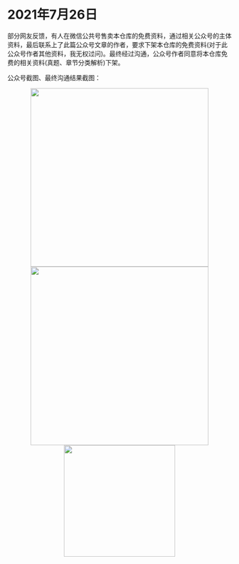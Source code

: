 ﻿# 2021年7月26日

部分网友反馈，有人在微信公共号售卖本仓库的免费资料，通过相关公众号的主体资料，最后联系上了此篇公众号文章的作者，要求下架本仓库的免费资料(对于此公众号作者其他资料，我无权过问)。最终经过沟通，公众号作者同意将本仓库免费的相关资料(真题、章节分类解析)下架。 

公众号截图、最终沟通结果截图：
<div align="center">
  <kbd><img src="https://github.com/xxlllq/system_architect/blob/xiangxiaolin/%E7%BB%B4%E6%9D%83%E8%AE%B0%E5%BD%95/2021/0726-1.jpg" width=400 />
    </kbd>
   </div>
<div align="center">
  <kbd><img src="https://github.com/xxlllq/system_architect/blob/xiangxiaolin/%E7%BB%B4%E6%9D%83%E8%AE%B0%E5%BD%95/2021/0726-2.png" width=400 />
    </kbd>
   </div>
<div align="center">
  <kbd><img src="https://github.com/xxlllq/system_architect/blob/xiangxiaolin/%E7%BB%B4%E6%9D%83%E8%AE%B0%E5%BD%95/2021/0726-3.png" width=250 />
    </kbd>
   </div>
